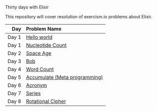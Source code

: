 Thirty days with Elixir

This repository will cover resolution of exercism.io problems about Elixir.


|Day     |Problem Name    |
|-------:|:---------------|
|Day 1   |[Hello world](https://github.com/joffilyfe/exercism/tree/master/elixir/hello-world)	|
|Day 1   |[Nucleotide Count](https://github.com/joffilyfe/exercism/tree/master/elixir/nucleotide-count)	|
|Day 2   |[Space Age](https://github.com/joffilyfe/exercism/tree/master/elixir/space-age)	|
|Day 3   |[Bob](https://github.com/joffilyfe/exercism/tree/master/elixir/bob)	|
|Day 4   |[Word Count](https://github.com/joffilyfe/exercism/tree/master/elixir/word-count)	|
|Day 5   |[Accumulate (Meta programming)](https://github.com/joffilyfe/exercism/tree/master/elixir/accumulate)	|
|Day 6   |[Acronym](https://github.com/joffilyfe/exercism/tree/master/elixir/acronym)	|
|Day 7   |[Series](https://github.com/joffilyfe/exercism/tree/master/elixir/series)	|
|Day 8   |[Rotational Cipher](https://github.com/joffilyfe/exercism/tree/master/elixir/rotational-cipher)	|